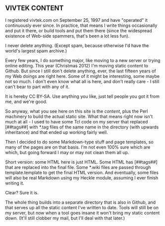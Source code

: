 VIVTEK CONTENT
--------------

I registered vivtek.com on September 25, 1997 and have "operated" it continuously ever since.
In practice, that means I write things occasionally and put it there, or build tools and put them
there (since the widespread existence of Web-side spammers, that's been a lot less fun).

I never delete anything.  (Except spam, because otherwise I'd have the world's largest spam
archive.)

Every few years, I do something major, like moving to a new server or trying online editing.
This year (Christmas 2012) I'm moving static content to Github.  But since I still don't delete
anything, ever, the last fifteen years of my Web doings are right here.  Some of it might be
interesting, some maybe not so much.  I don't even know what all is here, and don't really
care - I still can't bear to part with any of it.

It is hereby CC BY-SA. Use anything you like, just tell people you got it from me, and we're
good.

So anyway, what you see here on this site is the *content*, plus the Perl machinery to build
the actual static site.  What that means right now isn't much at all - I used to have some
Tcl code on my server that replaced [##tags##] with *.tag files of the same name in the
directory (with upwards inheritance) and that ended up working fairly well.

Then I decided to do some Markdown-type stuff and page templates, so many of the pages are
on that basis.  I'm not even 100% sure which are which, but going forward I may or may not
clean them all up.

Short version: some HTML here is just HTML.  Some HTML has [##tags##] that are replaced into
the final file.  Some *.wiki files are passed through template.template to get the final
HTML version.  And eventually, some files will also be real Markdown using my Heckle module,
assuming I ever finish writing it.

Clear?  Sure it is.

The whole thing builds into a separate directory that is also in Github, and that serves up
all the static content I've written to date.  Tools will still be on my server, but now when
a tool goes insane it won't bring my static content down.  (It'll still clobber my mail,
but I'll deal with that later.)
